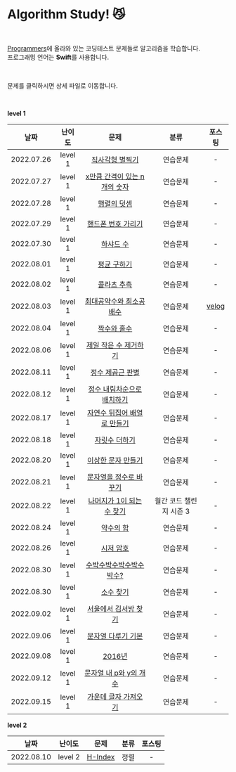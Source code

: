 # Algorithm Study! 😼

</br>

[Programmers](https://programmers.co.kr/)에 올라와 있는 코딩테스트 문제들로 알고리즘을 학습합니다.  
프로그래밍 언어는 **Swift**를 사용합니다.

</br>

문제를 클릭하시면 상세 파일로 이동합니다.

</br>

**level 1**

|  **날짜**  | **난이도** |                           **문제**                           |        **분류**         |                          **포스팅**                          |
| :--------: | :--------: | :----------------------------------------------------------: | :---------------------: | :----------------------------------------------------------: |
| 2022.07.26 |  level 1   | [직사각형 별찍기](https://github.com/2dubu/AlgorithmStudy/blob/main/programmers/level_1/%EC%A7%81%EC%82%AC%EA%B0%81%ED%98%95%20%EB%B3%84%EC%B0%8D%EA%B8%B0.md) |        연습문제         |                              -                               |
| 2022.07.27 |  level 1   | [x만큼 간격이 있는 n개의 숫자](https://github.com/2dubu/AlgorithmStudy/blob/main/programmers/level_1/x%EB%A7%8C%ED%81%BC%20%EA%B0%84%EA%B2%A9%EC%9D%B4%20%EC%9E%88%EB%8A%94%20n%EA%B0%9C%EC%9D%98%20%EC%88%AB%EC%9E%90.md) |        연습문제         |                              -                               |
| 2022.07.28 |  level 1   | [행렬의 덧셈](https://github.com/2dubu/AlgorithmStudy/blob/main/programmers/level_1/%ED%96%89%EB%A0%AC%EC%9D%98%20%EB%8D%A7%EC%85%88.md) |        연습문제         |                              -                               |
| 2022.07.29 |  level 1   | [핸드폰 번호 가리기](https://github.com/2dubu/AlgorithmStudy/blob/main/programmers/level_1/%ED%95%B8%EB%93%9C%ED%8F%B0%20%EB%B2%88%ED%98%B8%20%EA%B0%80%EB%A6%AC%EA%B8%B0.md) |        연습문제         |                              -                               |
| 2022.07.30 |  level 1   | [하샤드 수](https://github.com/2dubu/AlgorithmStudy/blob/main/programmers/level_1/%ED%95%98%EC%83%A4%EB%93%9C%20%EC%88%98.md) |        연습문제         |                              -                               |
| 2022.08.01 |  level 1   | [평균 구하기](https://github.com/2dubu/AlgorithmStudy/blob/main/programmers/level_1/%ED%8F%89%EA%B7%A0%20%EA%B5%AC%ED%95%98%EA%B8%B0.md) |        연습문제         |                              -                               |
| 2022.08.02 |  level 1   | [콜라츠 추측](https://github.com/2dubu/AlgorithmStudy/blob/main/programmers/level_1/%EC%BD%9C%EB%9D%BC%EC%B8%A0%20%EC%B6%94%EC%B8%A1.md) |        연습문제         |                              -                               |
| 2022.08.03 |  level 1   | [최대공약수와 최소공배수](https://github.com/2dubu/AlgorithmStudy/blob/main/programmers/level_1/%EC%B5%9C%EB%8C%80%EA%B3%B5%EC%95%BD%EC%88%98%EC%99%80%20%EC%B5%9C%EC%86%8C%EA%B3%B5%EB%B0%B0%EC%88%98.md) |        연습문제         | [velog](https://velog.io/@2dubu/Swift-%EC%95%8C%EA%B3%A0%EB%A6%AC%EC%A6%98-%EC%B5%9C%EB%8C%80%EA%B3%B5%EC%95%BD%EC%88%98%EC%99%80-%EC%B5%9C%EC%86%8C%EA%B3%B5%EB%B0%B0%EC%88%98) |
| 2022.08.04 |  level 1   | [짝수와 홀수](https://github.com/2dubu/AlgorithmStudy/blob/main/programmers/level_1/%EC%A7%9D%EC%88%98%EC%99%80%20%ED%99%80%EC%88%98.md) |        연습문제         |                              -                               |
| 2022.08.06 |  level 1   | [제일 작은 수 제거하기](https://github.com/2dubu/AlgorithmStudy/blob/main/programmers/level_1/%EC%A0%9C%EC%9D%BC%20%EC%9E%91%EC%9D%80%20%EC%88%98%20%EC%A0%9C%EA%B1%B0%ED%95%98%EA%B8%B0.md) |        연습문제         |                              -                               |
| 2022.08.11 |  level 1   | [정수 제곱근 판별](https://github.com/2dubu/AlgorithmStudy/blob/main/programmers/level_1/%EC%A0%95%EC%88%98%20%EC%A0%9C%EA%B3%B1%EA%B7%BC%20%ED%8C%90%EB%B3%84.md) |        연습문제         |                              -                               |
| 2022.08.12 |  level 1   | [정수 내림차순으로 배치하기](https://github.com/2dubu/AlgorithmStudy/blob/main/programmers/level_1/%EC%A0%95%EC%88%98%20%EB%82%B4%EB%A6%BC%EC%B0%A8%EC%88%9C%EC%9C%BC%EB%A1%9C%20%EB%B0%B0%EC%B9%98%ED%95%98%EA%B8%B0.md) |        연습문제         |                              -                               |
| 2022.08.17 |  level 1   | [자연수 뒤집어 배열로 만들기](https://github.com/2dubu/AlgorithmStudy/blob/main/programmers/level_1/%EC%9E%90%EC%97%B0%EC%88%98%20%EB%92%A4%EC%A7%91%EC%96%B4%20%EB%B0%B0%EC%97%B4%EB%A1%9C%20%EB%A7%8C%EB%93%A4%EA%B8%B0.md) |        연습문제         |                              -                               |
| 2022.08.18 |  level 1   | [자릿수 더하기](https://github.com/2dubu/AlgorithmStudy/blob/main/programmers/level_1/%EC%9E%90%EB%A6%BF%EC%88%98%20%EB%8D%94%ED%95%98%EA%B8%B0.md) |        연습문제         |                              -                               |
| 2022.08.20 |  level 1   | [이상한 문자 만들기](https://github.com/2dubu/AlgorithmStudy/blob/main/programmers/level_1/%EC%9D%B4%EC%83%81%ED%95%9C%20%EB%AC%B8%EC%9E%90%20%EB%A7%8C%EB%93%A4%EA%B8%B0.md) |        연습문제         |                              -                               |
| 2022.08.21 |  level 1   | [문자열을 정수로 바꾸기](https://github.com/2dubu/AlgorithmStudy/blob/main/programmers/level_1/%EB%AC%B8%EC%9E%90%EC%97%B4%EC%9D%84%20%EC%A0%95%EC%88%98%EB%A1%9C%20%EB%B0%94%EA%BE%B8%EA%B8%B0.md) |        연습문제         |                              -                               |
| 2022.08.22 |  level 1   | [나머지가 1이 되는 수 찾기](https://github.com/2dubu/AlgorithmStudy/blob/main/programmers/level_1/%EB%82%98%EB%A8%B8%EC%A7%80%EA%B0%80%201%EC%9D%B4%20%EB%90%98%EB%8A%94%20%EC%88%98%20%EC%B0%BE%EA%B8%B0.md) | 월간 코드 챌린지 시즌 3 |                              -                               |
| 2022.08.24 |  level 1   | [약수의 합](https://github.com/2dubu/AlgorithmStudy/blob/main/programmers/level_1/%EC%95%BD%EC%88%98%EC%9D%98%20%ED%95%A9.md) |        연습문제         |                              -                               |
| 2022.08.26 |  level 1   | [시저 암호](https://github.com/2dubu/AlgorithmStudy/blob/main/programmers/level_1/%EC%8B%9C%EC%A0%80%20%EC%95%94%ED%98%B8.md) |        연습문제         |                              -                               |
| 2022.08.30 |  level 1   | [수박수박수박수박수박수?](https://github.com/2dubu/AlgorithmStudy/blob/main/programmers/level_1/%EC%88%98%EB%B0%95%EC%88%98%EB%B0%95%EC%88%98%EB%B0%95%EC%88%98%EB%B0%95%EC%88%98%EB%B0%95%EC%88%98%3F.md) |        연습문제         |                              -                               |
| 2022.08.30 |  level 1   | [소수 찾기](https://github.com/2dubu/AlgorithmStudy/blob/main/programmers/level_1/%EC%86%8C%EC%88%98%20%EC%B0%BE%EA%B8%B0.md) |        연습문제         |                              -                               |
| 2022.09.02 |  level 1   | [서울에서 김서방 찾기](https://github.com/2dubu/AlgorithmStudy/blob/main/programmers/level_1/%EC%84%9C%EC%9A%B8%EC%97%90%EC%84%9C%20%EA%B9%80%EC%84%9C%EB%B0%A9%20%EC%B0%BE%EA%B8%B0.md) |        연습문제         |                              -                               |
| 2022.09.06 |  level 1   | [문자열 다루기 기본](https://github.com/2dubu/AlgorithmStudy/blob/main/programmers/level_1/%EB%AC%B8%EC%9E%90%EC%97%B4%20%EB%8B%A4%EB%A3%A8%EA%B8%B0%20%EA%B8%B0%EB%B3%B8.md) |        연습문제         |                              -                               |
| 2022.09.08 |  level 1   | [2016년](https://github.com/2dubu/AlgorithmStudy/blob/main/programmers/level_1/2016%EB%85%84.md) |        연습문제         |                              -                               |
| 2022.09.12 |  level 1   | [문자열 내 p와 y의 개수](https://github.com/2dubu/AlgorithmStudy/blob/main/programmers/level_1/%EB%AC%B8%EC%9E%90%EC%97%B4%20%EB%82%B4%20p%EC%99%80%20y%EC%9D%98%20%EA%B0%9C%EC%88%98.md) |        연습문제         |                              -                               |
| 2022.09.15 |  level 1   | [가운데 글자 가져오기](https://github.com/2dubu/AlgorithmStudy/blob/main/programmers/level_1/%EA%B0%80%EC%9A%B4%EB%8D%B0%20%EA%B8%80%EC%9E%90%20%EA%B0%80%EC%A0%B8%EC%98%A4%EA%B8%B0.md) |        연습문제         |                              -                               |

**level 2**

|  **날짜**  | 난이도  |                             문제                             | 분류 | 포스팅 |
| :--------: | :-----: | :----------------------------------------------------------: | :--: | :----: |
| 2022.08.10 | level 2 | [H-Index](https://github.com/2dubu/AlgorithmStudy/blob/main/programmers/level_2/H-Index.md) | 정렬 |   -    |

